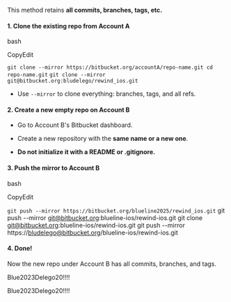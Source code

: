 This method retains **all commits, branches, tags, etc.**

#### 1\. **Clone the existing repo from Account A**

bash

CopyEdit

`git clone --mirror https://bitbucket.org/accountA/repo-name.git cd repo-name.git`
`git clone --mirror git@bitbucket.org:bludelego/rewind_ios.git`

- Use `--mirror` to clone everything: branches, tags, and all refs.
    

#### 2\. **Create a new empty repo on Account B**

- Go to Account B's Bitbucket dashboard.
    
- Create a new repository with the **same name or a new one**.
    
- **Do not initialize it with a README or .gitignore.**
    

#### 3\. **Push the mirror to Account B**

bash

CopyEdit

`git push --mirror https://bitbucket.org/blueline2025/rewind_ios.git`
git push --mirror git@bitbucket.org:blueline-ios/rewind-ios.git
git clone git@bitbucket.org:blueline-ios/rewind-ios.git
git push --mirror https://bludelego@bitbucket.org/blueline-ios/rewind-ios.git

#### 4\. **Done!**

Now the new repo under Account B has all commits, branches, and tags.

Blue2023Delego20!!!!

Blue2023Delego20!!!!

